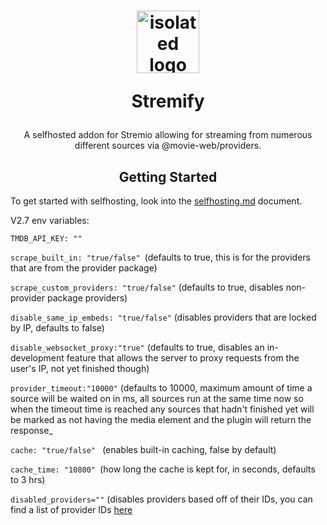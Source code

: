 <h1 align="center">
  <img src="https://avatars.githubusercontent.com/u/160156210?s=200&v=4" alt="isolated logo" width="100"/>
  <p>Stremify</p>
</h1>
<p align="center">A selfhosted addon for Stremio allowing for streaming from numerous different sources via @movie-web/providers.</p>
<h2 align="center"> Getting Started </h2>
To get started with selfhosting, look into the <a href="https://github.com/stremify/stremify/blob/main/selfhosting.md">selfhosting.md</a> document.

V2.7 env variables:

``TMDB_API_KEY: ""``

``scrape_built_in: "true/false" ``(defaults to true, this is for the providers that are from the provider package)

``scrape_custom_providers: "true/false"`` (defaults to true, disables non-provider package providers)

``disable_same_ip_embeds: "true/false"`` (disables providers that are locked by IP, defaults to false)

``disable_websocket_proxy:"true"`` (defaults to true, disables an in-development feature that allows the server to proxy requests from the user's IP, not yet finished though)

``provider_timeout:"10000"`` (defaults to 10000, maximum amount of time a source will be waited on in ms, all sources run at the same time now so when the timeout time is reached any sources that hadn't finished yet will be marked as not having the media element and the plugin will return the response_

``cache: "true/false" `` (enables built-in caching, false by default)

``cache_time: "10800" ``(how long the cache is kept for, in seconds, defaults to 3 hrs)

``disabled_providers=""`` (disables providers based off of their IDs, you can find a list of provider IDs [here](https://github.com/stremify/stremify/blob/v2.7/server/additional-sources/languages/custom-wrapper.ts)
